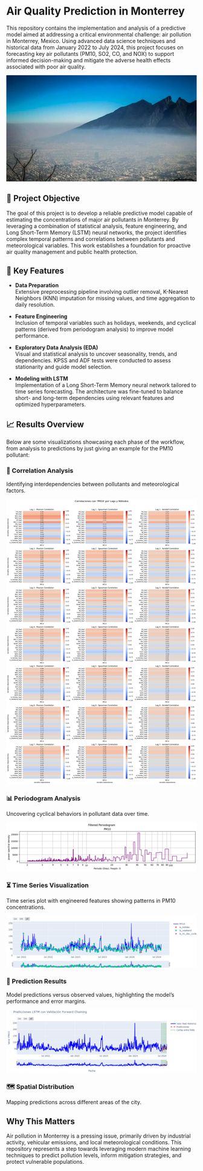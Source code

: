 # Air Quality Prediction in Monterrey

This repository contains the implementation and analysis of a predictive model aimed at addressing a critical environmental challenge: air pollution in Monterrey, Mexico. Using advanced data science techniques and historical data from January 2022 to July 2024, this project focuses on forecasting key air pollutants (PM10, SO2, CO, and NOX) to support informed decision-making and mitigate the adverse health effects associated with poor air quality.

![Monterrey City](assets/Monterrey.png)

## 🎯 Project Objective

The goal of this project is to develop a reliable predictive model capable of estimating the concentrations of major air pollutants in Monterrey. By leveraging a combination of statistical analysis, feature engineering, and Long Short-Term Memory (LSTM) neural networks, the project identifies complex temporal patterns and correlations between pollutants and meteorological variables. This work establishes a foundation for proactive air quality management and public health protection.

## 🔑 Key Features

- **Data Preparation**  
  Extensive preprocessing pipeline involving outlier removal, K-Nearest Neighbors (KNN) imputation for missing values, and time aggregation to daily resolution.

- **Feature Engineering**  
  Inclusion of temporal variables such as holidays, weekends, and cyclical patterns (derived from periodogram analysis) to improve model performance.

- **Exploratory Data Analysis (EDA)**  
  Visual and statistical analysis to uncover seasonality, trends, and dependencies. KPSS and ADF tests were conducted to assess stationarity and guide model selection.

- **Modeling with LSTM**  
  Implementation of a Long Short-Term Memory neural network tailored to time series forecasting. The architecture was fine-tuned to balance short- and long-term dependencies using relevant features and optimized hyperparameters.

## 📈 Results Overview

Below are some visualizations showcasing each phase of the workflow, from analysis to predictions by just giving an example for the PM10 pollutant:

### 🔗 Correlation Analysis  
Identifying interdependencies between pollutants and meteorological factors.

![PM10 Correlations](assets/Correlaciones_PM10.png)

### 📊 Periodogram Analysis  
Uncovering cyclical behaviors in pollutant data over time.

![PM10 Periodogram](assets/Periodograma_PM10.png)

### ⏳ Time Series Visualization  
Time series plot with engineered features showing patterns in PM10 concentrations.

![PM10 Time Series](assets/Serie_Tiempo_PM10.png)

### 🤖 Prediction Results  
Model predictions versus observed values, highlighting the model’s performance and error margins.

![PM10 Predictions](assets/Predicciones_PM10.png)

### 🗺️ Spatial Distribution  
Mapping predictions across different areas of the city.

## Why This Matters

Air pollution in Monterrey is a pressing issue, primarily driven by industrial activity, vehicular emissions, and local meteorological conditions. This repository represents a step towards leveraging modern machine learning techniques to predict pollution levels, inform mitigation strategies, and protect vulnerable populations.
